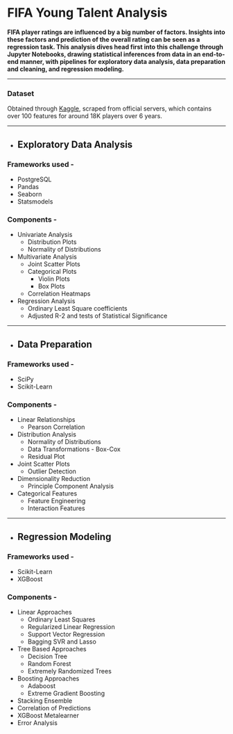# FIFA Young Talent Analysis


**FIFA player ratings are influenced by a big number of factors. Insights into these factors and prediction of the overall rating can be seen as a regression task. This analysis dives head first into this challenge through Jupyter Notebooks, drawing statistical inferences from data in an end-to-end manner, with pipelines for exploratory data analysis, data preparation and cleaning, and regression modeling.**

---

### Dataset


Obtained through [Kaggle](https://www.kaggle.com/stefanoleone992/fifa-20-complete-player-dataset), scraped from official servers, which contains over 100 features for around 18K players over 6 years.

---

* ## Exploratory Data Analysis

### Frameworks used -

* PostgreSQL
* Pandas
* Seaborn
* Statsmodels

### Components -

* Univariate Analysis
  * Distribution Plots
  * Normality of Distributions
* Multivariate Analysis
  * Joint Scatter Plots
  * Categorical Plots
    * Violin Plots
    * Box Plots
  * Correlation Heatmaps
* Regression Analysis
  * Ordinary Least Square coefficients
  * Adjusted R-2 and tests of Statistical Significance


---

* ## Data Preparation

### Frameworks used -

* SciPy
* Scikit-Learn

### Components -

* Linear Relationships
  * Pearson Correlation 
* Distribution Analysis 
  * Normality of Distributions
  * Data Transformations - Box-Cox
  * Residual Plot
* Joint Scatter Plots
  * Outlier Detection 
* Dimensionality Reduction 
  * Principle Component Analysis 
* Categorical Features
  * Feature Engineering 
  * Interaction Features 
  
---  
  
* ## Regression Modeling

### Frameworks used -

* Scikit-Learn
* XGBoost

### Components -

* Linear Approaches
  * Ordinary Least Squares
  * Regularized Linear Regression
  * Support Vector Regression
  * Bagging SVR and Lasso
* Tree Based Approaches
  * Decision Tree
  * Random Forest
  * Extremely Randomized Trees
* Boosting Approaches
  * Adaboost 
  * Extreme Gradient Boosting
*  Stacking Ensemble
  * Correlation of Predictions
  * XGBoost Metalearner
  * Error Analysis
